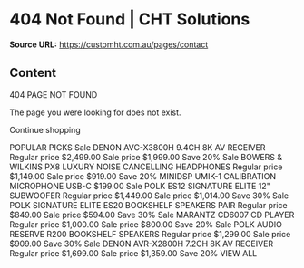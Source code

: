 # 404 Not Found | CHT Solutions

**Source URL:** https://customht.com.au/pages/contact

## Content

404 PAGE NOT FOUND

The page you were looking for does not exist.

Continue shopping

POPULAR PICKS
Sale
DENON AVC-X3800H 9.4CH 8K AV RECEIVER
Regular price
$2,499.00 
Sale price
$1,999.00 Save 20%
Sale
BOWERS & WILKINS PX8 LUXURY NOISE CANCELLING HEADPHONES
Regular price
$1,149.00 
Sale price
$919.00 Save 20%
MINIDSP UMIK-1 CALIBRATION MICROPHONE USB-C
$199.00
Sale
POLK ES12 SIGNATURE ELITE 12" SUBWOOFER
Regular price
$1,449.00 
Sale price
$1,014.00 Save 30%
Sale
POLK SIGNATURE ELITE ES20 BOOKSHELF SPEAKERS PAIR
Regular price
$849.00 
Sale price
$594.00 Save 30%
Sale
MARANTZ CD6007 CD PLAYER
Regular price
$1,000.00 
Sale price
$800.00 Save 20%
Sale
POLK AUDIO RESERVE R200 BOOKSHELF SPEAKERS
Regular price
$1,299.00 
Sale price
$909.00 Save 30%
Sale
DENON AVR-X2800H 7.2CH 8K AV RECEIVER
Regular price
$1,699.00 
Sale price
$1,359.00 Save 20%
VIEW ALL


